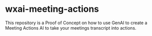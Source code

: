 # wxai-meeting-actions
This repository is a Proof of Concept on how to use GenAI to create a Meeting Actions AI to take your meetings transcript into actions.
